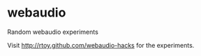 webaudio
========

Random webaudio experiments

Visit http://rtoy.github.com/webaudio-hacks for the experiments.
